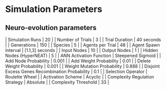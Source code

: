# Simulation Parameters

## Neuro-evolution parameters

| Simulation Runs                                 | 20                |
| Number of Trials                                | 3                 |
| Trial Duration                                  | 40 seconds        |
| Generations                                     | 150               |
| Species                                         | 5                 |
| Agents per Trial                                | 48                |
| Agent Spawn Interval                            | [1.1,3] seconds   |
| Input Nodes                                     | 10                |
| Output Nodes                                    | 1                 |
| Hidden Nodes (HyperNEAT)                        | 5                 |
| ANN Activation Function                         | Steepened Sigmoid |
| Add Node Probability                            | 0.001             |
| Add Weight Probability                          | 0.01              |
| Delete Weight Probability                       | 0.001             |
| Weight Mutation Probability                     | 0.888             |
| Disjoint Excess Genes Recombination Probability | 0.1               |
| Selection Operator                              | Roulette Wheel    |
| Activation Scheme                               | Acyclic           |
| Complexity Regulation Strategy                  | Absolute          |
| Complexity Threshold                            | 33                |
